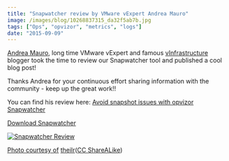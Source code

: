 ```yaml
---
title: "Snapwatcher review by VMware vExpert Andrea Mauro"
image: /images/blog/10268837315_da32f5ab7b.jpg
tags: ["Ops", "opvizor", "metrics", "logs"]
date: "2015-09-09"
---
```


[Andrea Mauro](http://www.twitter.com/Andrea_Mauro "Andrea Mauro"), long time VMware vExpert and famous [vInfrastructure](http://vinfrastructure.it "vInfrastructure") blogger took the time to review our Snapwatcher tool and published a cool blog post!

Thanks Andrea for your continuous effort sharing information with the community - keep up the great work!!

You can find his review here: [Avoid snapshot issues with opvizor Snapwatcher](http://vinfrastructure.it/2015/08/avoid-snapshot-issues-with-opvizor-snapwatcher/ "Avoid snapshot issues with opvizor Snapwatcher")

[Download Snapwatcher](http://try.opvizor.com/snapwatcher/ "Download Snapwatcher")

[![Snapwatcher Review](/images/blog/10268837315_da32f5ab7b.jpg)](http://vinfrastructure.it/2015/08/avoid-snapshot-issues-with-opvizor-snapwatcher/)

[](http://vinfrastructure.it/2015/08/avoid-snapshot-issues-with-opvizor-snapwatcher/)

[Photo courtesy of](http://vinfrastructure.it/2015/08/avoid-snapshot-issues-with-opvizor-snapwatcher/) [theilr](https://www.flickr.com/photos/90863480@N00/10268837315/)([CC ShareALike](http://creativecommons.org/licenses/by-sa/3.0/))

